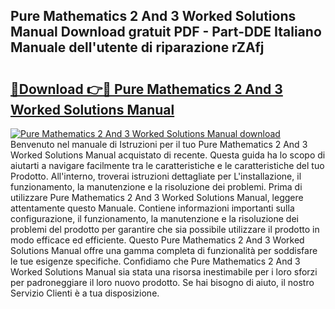 ## Pure Mathematics 2 And 3 Worked Solutions Manual Download gratuit PDF - Part-DDE Italiano Manuale dell'utente di riparazione rZAfj

# <h2><a href="http://dfa1dh.blite.top/?on=Pure+Mathematics+2+And+3+Worked+Solutions+Manual">🔗Download 👉🔴 Pure Mathematics 2 And 3 Worked Solutions Manual</a></h2>

[![Pure Mathematics 2 And 3 Worked Solutions Manual download](https://i.imgur.com/lujVjoI.png)](http://dfa1dh.blite.top/?on=Pure+Mathematics+2+And+3+Worked+Solutions+Manual)
Benvenuto nel manuale di Istruzioni per il tuo Pure Mathematics 2 And 3 Worked Solutions Manual acquistato di recente. Questa guida ha lo scopo di aiutarti a navigare facilmente tra le caratteristiche e le caratteristiche del tuo Prodotto. All'interno, troverai istruzioni dettagliate per L'installazione, il funzionamento, la manutenzione e la risoluzione dei problemi. Prima di utilizzare Pure Mathematics 2 And 3 Worked Solutions Manual, leggere attentamente questo Manuale. Contiene informazioni importanti sulla configurazione, il funzionamento, la manutenzione e la risoluzione dei problemi del prodotto per garantire che sia possibile utilizzare il prodotto in modo efficace ed efficiente. Questo Pure Mathematics 2 And 3 Worked Solutions Manual offre una gamma completa di funzionalità per soddisfare le tue esigenze specifiche. Confidiamo che Pure Mathematics 2 And 3 Worked Solutions Manual sia stata una risorsa inestimabile per i loro sforzi per padroneggiare il loro nuovo prodotto. Se hai bisogno di aiuto, il nostro Servizio Clienti è a tua disposizione.
